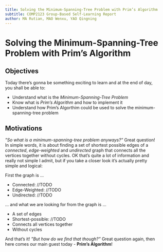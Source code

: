 ```yaml
---
title: Solving the Minimum-Spanning-Tree Problem with Prim’s Algorithm
subtitle: COMP2123 Group-Based Self-Learning Report
author: MA Rutian, MAO Wenxu, YAO Qingning
---
```

# Solving the Minimum-Spanning-Tree Problem with Prim’s Algorithm
## Objectives
Today there’s gonna be something exciting to learn and at the end of day, you shall be able to:
- Understand what is the *Minimum-Spanning-Tree Problem*
- Know what is *Prim’s Algorithm* and how to implement it
- Understand how Prim’s Algorthim could be used to solve the minimum-spanning-tree problem

## Motivations
*”So what is a minimum-spanning-tree problem anyways?”*
Great question! In simple words, it is about finding a set of shortest possible edges of a *connected*, *edge-weighted* and *undirected* graph that connects all the vertices together without cycles. OK that’s quite a lot of information and really not simple I admit, but if you take a closer look it’s actually pretty simple and logical:

First the graph is …
- Connected: //TODO
- Edge-Weighted: //TODO
- Undirected: //TODO

… and what we are looking for from the graph is … 
- A set of edges
- Shortest-possible: //TODO
- Connects all vertices together
- Without cycles

And that’s it!
*”But how do we find that though?”*
Great question again, then here comes our main guest today - **Prim’s Algorithm**!